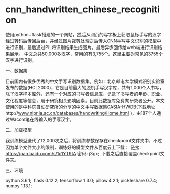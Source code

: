# cnn_handwritten_chinese_recognition
  使用python+flask搭建的一个网站，然后从网页的写字板上获取鼠标手写的汉字经过转码后传回后台，并经过图片裁剪处理之后传入CNN手写中文识别的模型中进行识别，最后通过PIL将识别结果生成图片，最后异步回传给web端进行识别结果展示。
  中文总共50,000多汉字，常用的有3,755个。这里主要对常见的3755个汉字进行识别。

一、数据集

  目前国内有很多优秀的中文手写识别数据集。例如：北京邮电大学模式识别实验室发布的数据(HCL2000)，它是目前最大的脱机手写汉字库，共有1,000个人书写，除了汉字样本库外，还有一个对应的书写者信息库，记录了书写者的年龄、职业、文化程度等信息，用于研究相关影响因素。目前此数据库免费向研究者公开。本文使用的是中科院自动研究所的分享的中文手写数据集CASIA-HWDB(下载地址http://www.nlpr.ia.ac.cn/databases/handwriting/Home.html )，由187个人通过Wacom笔在线输入的手写汉字。

二、加载模型

  我训练模型迭代了12,000次之后，将训练参数保存在checkpoint文件夹中，不过因为单个文件大小的限制，训练好的模型文件从百度云上下载：
  链接: https://pan.baidu.com/s/1c1YT9tA 密码: j3gx;
  下载之后直接覆盖checkpoint文件夹。

三、环境

  python 3.6.1;
  flask 0.12.2;
  tensorflow 1.3.0;
  pillow 4.2.1;
  pickleshare 0.7.4;
  numpy 1.13.1;
  
  
  

